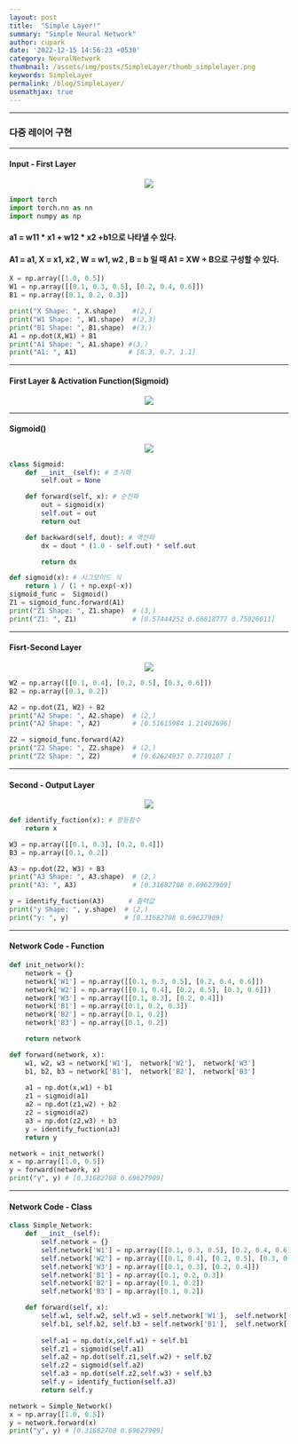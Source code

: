 ```yaml
---
layout: post
title:  "Simple Layer!"
summary: "Simple Neural Network"
author: cupark
date: '2022-12-15 14:56:23 +0530'
category: NeuralNetwork
thumbnail: /assets/img/posts/SimpleLayer/thumb_simplelayer.png
keywords: SimpleLayer
permalink: /blog/SimpleLayer/
usemathjax: true
---
```


---
### 다중 레이어 구현
---
#### Input - First Layer

<p align="center"><img src="/assets/img/posts/SimpleLayer/input_layer.png"></p>

```python
import torch
import torch.nn as nn
import numpy as np
```
#### a1 = w11 * x1 + w12 * x2 +b1으로 나타낼 수 있다. 
#### A1 = a1, X = x1, x2 , W = w1, w2 , B = b 일 때 A1 = XW + B으로 구성할 수 있다.
```python
X = np.array([1.0, 0.5])
W1 = np.array([[0.1, 0.3, 0.5], [0.2, 0.4, 0.6]])
B1 = np.array([0.1, 0.2, 0.3])

print("X Shape: ", X.shape)    #(2,)
print("W1 Shape: ", W1.shape)  #(2,3)
print("B1 Shape: ", B1.shape)  #(3,)
A1 = np.dot(X,W1) + B1
print("A1 Shape: ", A1.shape) #(3,)
print("A1: ", A1)             # [0.3, 0.7, 1.1]
```
---
#### First Layer & Activation Function(Sigmoid)

<p align="center"><img src="/assets/img/posts/SimpleLayer/input_first_layer.png"></p>

---
#### Sigmoid()

<p align="center"><img src="/assets/img/posts/SimpleLayer/sigmoid.png"></p>

```python
class Sigmoid:
    def __init__(self): # 초기화
        self.out = None

    def forward(self, x): # 순전파
        out = sigmoid(x)
        self.out = out
        return out

    def backward(self, dout): # 역전파
        dx = dout * (1.0 - self.out) * self.out

        return dx

def sigmoid(x): # 시그모이드 식
    return 1 / (1 + np.exp(-x))    
sigmoid_func =  Sigmoid()
Z1 = sigmoid_func.forward(A1)
print("Z1 Shape: ", Z1.shape)  # (3,)
print("Z1: ", Z1)              # [0.57444252 0.66818777 0.75026011]
```
---
#### Fisrt-Second Layer

<p align="center"><img src="/assets/img/posts/SimpleLayer/first_second_layer.png"></p>

```python
W2 = np.array([[0.1, 0.4], [0.2, 0.5], [0.3, 0.6]])
B2 = np.array([0.1, 0.2])

A2 = np.dot(Z1, W2) + B2
print("A2 Shape: ", A2.shape)  # (2,)
print("A2 Shape: ", A2)        # [0.51615984 1.21402696]

Z2 = sigmoid_func.forward(A2)  
print("Z2 Shape: ", Z2.shape)  # (2,)
print("Z2 Shape: ", Z2)        # [0.62624937 0.7710107 ]
```
---
#### Second - Output Layer

<p align="center"><img src="/assets/img/posts/SimpleLayer/Second_ouput_layer.png"></p>

```python
def identify_fuction(x): # 항등함수
    return x

W3 = np.array([[0.1, 0.3], [0.2, 0.4]])
B3 = np.array([0.1, 0.2])

A3 = np.dot(Z2, W3) + B3
print("A3 Shape: ", A3.shape)  # (2,)
print("A3: ", A3)              # [0.31682708 0.69627909]

y = identify_fuction(A3)      # 출력값
print("y Shape: ", y.shape)  # (2,)
print("y: ", y)              # [0.31682708 0.69627909]
```
---
#### Network Code - Function
```python
def init_network():
    network = {}
    network['W1'] = np.array([[0.1, 0.3, 0.5], [0.2, 0.4, 0.6]])
    network['W2'] = np.array([[0.1, 0.4], [0.2, 0.5], [0.3, 0.6]])
    network['W3'] = np.array([[0.1, 0.3], [0.2, 0.4]])
    network['B1'] = np.array([0.1, 0.2, 0.3])
    network['B2'] = np.array([0.1, 0.2])
    network['B3'] = np.array([0.1, 0.2])

    return network

def forward(network, x):
    w1, w2, w3 = network['W1'],  network['W2'],  network['W3']
    b1, b2, b3 = network['B1'],  network['B2'],  network['B3']
    
    a1 = np.dot(x,w1) + b1
    z1 = sigmoid(a1)
    a2 = np.dot(z1,w2) + b2 
    z2 = sigmoid(a2)
    a3 = np.dot(z2,w3) + b3
    y = identify_fuction(a3)
    return y

network = init_network()
x = np.array([1.0, 0.5])
y = forward(network, x)
print("y", y) # [0.31682708 0.69627909]
```
---
#### Network Code - Class
```python
class Simple_Network:
    def __init__(self):
        self.network = {}
        self.network['W1'] = np.array([[0.1, 0.3, 0.5], [0.2, 0.4, 0.6]])
        self.network['W2'] = np.array([[0.1, 0.4], [0.2, 0.5], [0.3, 0.6]])
        self.network['W3'] = np.array([[0.1, 0.3], [0.2, 0.4]])
        self.network['B1'] = np.array([0.1, 0.2, 0.3])
        self.network['B2'] = np.array([0.1, 0.2])
        self.network['B3'] = np.array([0.1, 0.2])

    def forward(self, x):
        self.w1, self.w2, self.w3 = self.network['W1'],  self.network['W2'],  self.network['W3']
        self.b1, self.b2, self.b3 = self.network['B1'],  self.network['B2'],  self.network['B3']
        
        self.a1 = np.dot(x,self.w1) + self.b1
        self.z1 = sigmoid(self.a1)
        self.a2 = np.dot(self.z1,self.w2) + self.b2 
        self.z2 = sigmoid(self.a2)
        self.a3 = np.dot(self.z2,self.w3) + self.b3
        self.y = identify_fuction(self.a3)
        return self.y

network = Simple_Network()
x = np.array([1.0, 0.5])
y = network.forward(x)
print("y", y) # [0.31682708 0.69627909]
```
